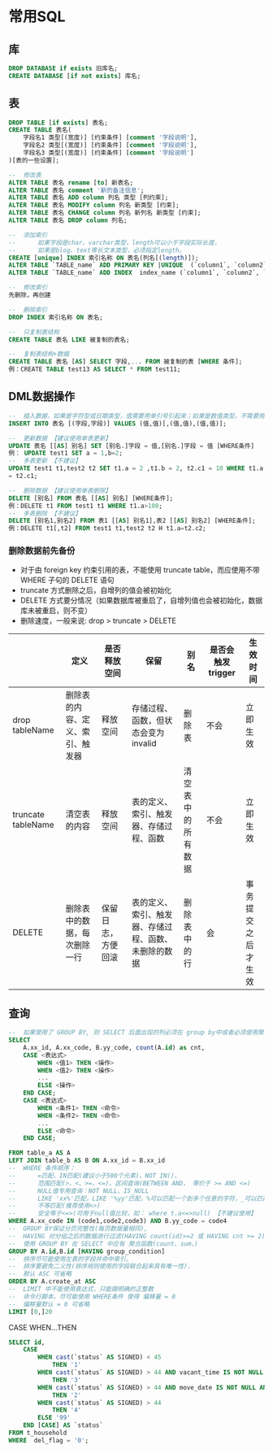 # 常用SQL



## 库

```sql
DROP DATABASE if exists 旧库名;
CREATE DATABASE [if not exists] 库名;

```

## 表

```sql
DROP TABLE [if exists] 表名;
CREATE TABLE 表名(
    字段名1 类型[(宽度)] [约束条件] [comment '字段说明'],
    字段名2 类型[(宽度)] [约束条件] [comment '字段说明'],
    字段名3 类型[(宽度)] [约束条件] [comment '字段说明']
)[表的⼀些设置];

--  修改表
ALTER TABLE 表名 rename [to] 新表名;
ALTER TABLE 表名 comment '新的备注信息';
ALTER TABLE 表名 ADD column 列名 类型 [列约束];
ALTER TABLE 表名 MODIFY column 列名 新类型 [约束];
ALTER TABLE 表名 CHANGE column 列名 新列名 新类型 [约束];
ALTER TABLE 表名 DROP column 列名;

--  添加索引
--      如果字段是char、varchar类型，length可以⼩于字段实际长度，
--      如果是blog、text等长⽂本类型，必须指定length。
CREATE [unique] INDEX 索引名称 ON 表名(列名[(length)]);
ALTER TABLE `TABLE_name` ADD PRIMARY KEY |UNIQUE  (`column1`, `column2`, `column3`);
ALTER TABLE `TABLE_name` ADD INDEX  index_name (`column1`, `column2`, `column3`);

--  修改索引
先删除，再创建

--  删除索引
DROP INDEX 索引名称 ON 表名;

--  只复制表结构
CREATE TABLE 表名 LIKE 被复制的表名;

--  复制表结构+数据
CREATE TABLE 表名 [AS] SELECT 字段,... FROM 被复制的表 [WHERE 条件];
例：CREATE TABLE test13 AS SELECT * FROM test11;
```

## DML数据操作

```sql
--  插入数据，如果是字符型或⽇期类型，值需要⽤单引号引起来；如果是数值类型，不需要⽤单引号
INSERT INTO 表名 [(字段,字段)] VALUES (值,值)[,(值,值),(值,值)];

--  更新数据 【建议使用单表更新】
UPDATE 表名 [[AS] 别名] SET [别名.]字段 = 值,[别名.]字段 = 值 [WHERE条件]
例： UPDATE test1 SET a = 1,b=2;
--  多表更新 【不建议】
UPDATE test1 t1,test2 t2 SET t1.a = 2 ,t1.b = 2, t2.c1 = 10 WHERE t1.a
= t2.c1;

--  删除数据 【建议使用单表删除】
DELETE [别名] FROM 表名 [[AS] 别名] [WHERE条件];
例：DELETE t1 FROM test1 t1 WHERE t1.a>100;
--  多表删除 【不建议】
DELETE [别名1,别名2] FROM 表1 [[AS] 别名1],表2 [[AS] 别名2] [WHERE条件];
例：DELETE t1[,t2] FROM test1 t1,test2 t2 H t1.a=t2.c2;
```

### 删除数据前先备份

* 对于由 foreign key 约束引⽤的表，不能使⽤ truncate table，⽽应使⽤不带 WHERE ⼦句的 DELETE 语句
* truncate ⽅式删除之后，⾃增列的值会被初始化
* DELETE ⽅式要分情况（如果数据库被重启了，⾃增列值也会被初始化，数据库未被重启，则不变）
* 删除速度，⼀般来说:	drop > truncate > DELETE

|  | 定义 | 是否释放空间 | 保留 | 别名 | 是否会触发trigger | 生效时间 |
| ---- | ---- | ---- | ---- | ---- | ---- | ---- |
| drop tableName | 删除表的内容、定义、索引、触发器 | 释放空间 | 存储过程、函数，但状态会变为 invalid | 删除表 | 不会 | ⽴即⽣效 |
| truncate tableName | 清空表的内容 | 释放空间 | 表的定义、索引、触发器、存储过程、函数 | 清空表中的所有数据 | 不会 | ⽴即⽣效 |
| DELETE | 删除表中的数据，每次删除一行 | 保留日志，方便回滚 |表的定义、索引、触发器、存储过程、函数、未删除的数据 | 删除表中的行 | 会 | 事务提交之后才⽣效 |


## 查询

```sql
--  如果使用了 GROUP BY, 则 SELECT 后⾯出现的列必须在 group by中或者必须使⽤聚合函数   
SELECT 
    A.xx_id, A.xx_code, B.yy_code, count(A.id) as cnt,
    CASE <表达式>
        WHEN <值1> THEN <操作>
        WHEN <值2> THEN <操作>
        ...
        ELSE <操作>
    END CASE;
    CASE <表达式>
        WHEN <条件1> THEN <命令>
        WHEN <条件2> THEN <命令>
        ...
        ELSE <命令>
    END CASE;

FROM table_a AS A
LEFT JOIN table_b AS B ON A.xx_id = B.xx_id
--  WHERE 条件顺序：
--      =匹配、IN匹配(建议小于500个元素)、NOT IN()、
--      范围匹配(>、<、>=、<=)、区间查询(BETWEEN AND， 等价于 >= AND <=)
--      NULL值专用查询：NOT NULL、IS_NULL
--      LIKE 'xx%'匹配，LIKE '%yy'匹配，%可以匹配⼀个到多个任意的字符，_可以匹配任意⼀个字符
--      不等匹配(推荐使用<>)
--      安全等于<=>(可用于null值比较，如： where t.a<=>null) 【不建议使用】
WHERE A.xx_code IN (code1,code2,code3) AND B.yy_code = code4
--  GROUP BY保证分页完整性(每页数据量相同), 
--  HAVING 对分组之后的数据进⾏过滤(HAVING count(id)>=2 或 HAVING cnt >= 2)
--  使用 GROUP BY 在 SELECT 中应有 聚合函数(count、sum、)
GROUP BY A.id,B.id [HAVING group_condition]
--  排序尽可能使用左表的字段并命中索引，
--  排序要避免二义性(排序规则使用的字段联合起来具有唯一性)，
--  默认 ASC 可省略
ORDER BY A.create_at ASC
--  LIMIT 中不能使用表达式，只能跟明确的正整数
--  命令行脚本，尽可能使用 WHERE条件 使得 偏移量 = 0
--  偏移量默认 = 0 可省略
LIMIT [0,]20
```

CASE WHEN...THEN

```sql
SELECT id, 
    CASE
        WHEN cast(`status` AS SIGNED) < 45 
            THEN '1' 
        WHEN cast(`status` AS SIGNED) > 44 AND vacant_time IS NOT NULL AND vacant_time != '' 
            THEN '3'
        WHEN cast(`status` AS SIGNED) > 44 AND move_date IS NOT NULL AND move_date != '' 
            THEN '2'
        WHEN cast(`status` AS SIGNED) > 44 
            THEN '4'
        ELSE '99'
    END [CASE] AS `status`
FROM t_household 
WHERE  del_flag = '0';
```